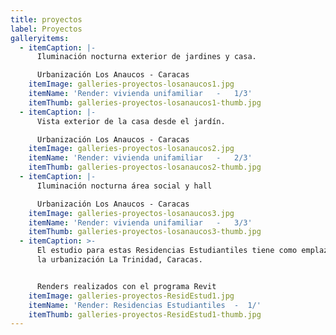 ```yaml
---
title: proyectos
label: Proyectos
galleryitems:
  - itemCaption: |-
      Iluminación nocturna exterior de jardines y casa.

      Urbanización Los Anaucos - Caracas
    itemImage: galleries-proyectos-losanaucos1.jpg
    itemName: 'Render: vivienda unifamiliar   -   1/3'
    itemThumb: galleries-proyectos-losanaucos1-thumb.jpg
  - itemCaption: |-
      Vista exterior de la casa desde el jardín.

      Urbanización Los Anaucos - Caracas
    itemImage: galleries-proyectos-losanaucos2.jpg
    itemName: 'Render: vivienda unifamiliar   -   2/3'
    itemThumb: galleries-proyectos-losanaucos2-thumb.jpg
  - itemCaption: |-
      Iluminación nocturna área social y hall

      Urbanización Los Anaucos - Caracas
    itemImage: galleries-proyectos-losanaucos3.jpg
    itemName: 'Render: vivienda unifamiliar   -   3/3'
    itemThumb: galleries-proyectos-losanaucos3-thumb.jpg
  - itemCaption: >-
      El estudio para estas Residencias Estudiantiles tiene como emplazamiento
      la urbanización La Trinidad, Caracas. 


      Renders realizados con el programa Revit
    itemImage: galleries-proyectos-ResidEstud1.jpg
    itemName: 'Render: Residencias Estudiantiles  -  1/'
    itemThumb: galleries-proyectos-ResidEstud1-thumb.jpg
---
```



